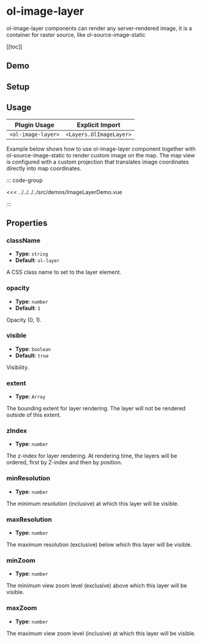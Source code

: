 # ol-image-layer

ol-image-layer components can render any server-rendered image, it is a container for raster source, like ol-source-image-static

[[toc]]

## Demo

<script setup>
import ImageLayerDemo from "@demos/ImageLayerDemo.vue"
</script>

<ClientOnly>
<ImageLayerDemo />
</ClientOnly>

## Setup

<!--@include: ../../layers.plugin.md-->

## Usage

| Plugin Usage       |     Explicit Import     |
|--------------------|:-----------------------:|
| `<ol-image-layer>` | `<Layers.OlImageLayer>` |

Example below shows how to use ol-image-layer component together with ol-source-image-static to render custom image on the map. The map view is configured with a custom projection that translates image coordinates directly into map coordinates.

::: code-group

<<< ../../../../src/demos/ImageLayerDemo.vue

:::

## Properties

### className

- **Type**: `string`
- **Default**: `ol-layer`

A CSS class name to set to the layer element.

### opacity

- **Type**: `number`
- **Default**: `1`

Opacity (0, 1).

### visible

- **Type**: `boolean`
- **Default**: `true`

Visibility.

### extent

- **Type**: `Array`

The bounding extent for layer rendering. The layer will not be rendered outside of this extent.

### zIndex

- **Type**: `number`

The z-index for layer rendering. At rendering time, the layers will be ordered, first by Z-index and then by position.

### minResolution

- **Type**: `number`

The minimum resolution (inclusive) at which this layer will be visible.

### maxResolution

- **Type**: `number`

The maximum resolution (exclusive) below which this layer will be visible.

### minZoom

- **Type**: `number`

The minimum view zoom level (exclusive) above which this layer will be visible.

### maxZoom

- **Type**: `number`

The maximum view zoom level (inclusive) at which this layer will be visible.
